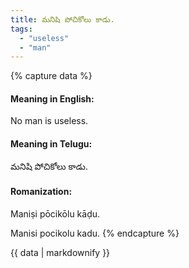 ```yaml
---
title: మనిషి పోచికోలు కాడు.
tags:
  - "useless"
  - "man"
---
```


{% capture data %}
#### Meaning in English:
No man is useless.

#### Meaning in Telugu:
మనిషి పోచికోలు కాడు.

#### Romanization:
Maniṣi pōcikōlu kāḍu.

Manisi pocikolu kadu.
{% endcapture %}

{{ data | markdownify }}

